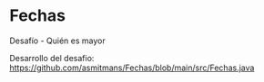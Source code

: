 # Fechas
Desafío - Quién es mayor

Desarrollo del desafio:
https://github.com/asmitmans/Fechas/blob/main/src/Fechas.java
